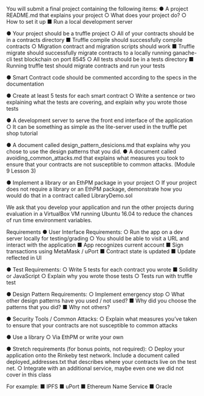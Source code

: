 You will submit a final project containing the following items:
●      A project README.md that explains your project
○      What does your project do?
○      How to set it up
■      Run a local development server

●      Your project should be a truffle project
○      All of your contracts should be in a contracts directory
■      Truffle compile should successfully compile contracts
○      Migration contract and migration scripts should work
■      Truffle migrate should successfully migrate contracts to a locally running ganache-cli test blockchain on port 8545
○      All tests should be in a tests directory
■      Running truffle test should migrate contracts and run your tests

●      Smart Contract code should be commented according to the specs in the documentation

●      Create at least 5 tests for each smart contract
○      Write a sentence or two explaining what the tests are covering, and explain why you wrote those tests

●      A development server to serve the front end interface of the application
○      It can be something as simple as the lite-server used in the truffle pet shop tutorial

●      A document called design_pattern_desicions.md that explains why you chose to use the design patterns that you did.
●      A document called avoiding_common_attacks.md that explains what measures you took to ensure that your contracts are not susceptible to common attacks. (Module 9 Lesson 3)

●      Implement a library or an EthPM package in your project
○      If your project does not require a library or an EthPM package, demonstrate how you would do that in a contract called LibraryDemo.sol

We ask that you develop your application and run the other projects during evaluation in a VirtualBox VM running Ubuntu 16.04 to reduce the chances of run time environment variables.

Requirements
●      User Interface Requirements:
○      Run the app on a dev server locally for testing/grading
○      You should be able to visit a URL and interact with the application
■      App recognizes current account
■      Sign transactions using MetaMask / uPort
■      Contract state is updated
■      Update reflected in UI

●      Test Requirements:
○      Write 5 tests for each contract you wrote
■      Solidity or JavaScript
○      Explain why you wrote those tests
○      Tests run with truffle test

●      Design Pattern Requirements:
○      Implement emergency stop
○      What other design patterns have you used / not used?
■      Why did you choose the patterns that you did?
■      Why not others?

●      Security Tools / Common Attacks:
○      Explain what measures you’ve taken to ensure that your contracts are not susceptible to common attacks

●      Use a library
○      Via EthPM or write your own


●      Stretch requirements (for bonus points, not required):
○      Deploy your application onto the Rinkeby test network. Include a document called deployed_addresses.txt that describes where your contracts live on the test net.
○      Integrate with an additional service, maybe even one we did not cover in this class

For example:
■      IPFS
■      uPort
■      Ethereum Name Service
■      Oracle
